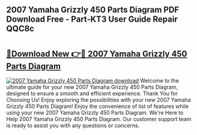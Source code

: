 ## 2007 Yamaha Grizzly 450 Parts Diagram PDF Download Free - Part-KT3 User Guide Repair QQC8c

# <h2><a href="http://dflsamg.blite.top/?on=2007+Yamaha+Grizzly+450+Parts+Diagram">🔗Download New 👉🔴 2007 Yamaha Grizzly 450 Parts Diagram</a></h2>

[![2007 Yamaha Grizzly 450 Parts Diagram download](https://i.imgur.com/lujVjoI.png)](http://dflsamg.blite.top/?on=2007+Yamaha+Grizzly+450+Parts+Diagram)
Welcome to the ultimate guide for your new 2007 Yamaha Grizzly 450 Parts Diagram, designed to ensure a smooth and efficient experience. Thank You for Choosing Us! Enjoy exploring the possibilities with your new 2007 Yamaha Grizzly 450 Parts Diagram! Enjoy the convenience of list of features while using your new 2007 Yamaha Grizzly 450 Parts Diagram. We're Here to Help 2007 Yamaha Grizzly 450 Parts Diagram. Our customer support team is ready to assist you with any questions or concerns.
